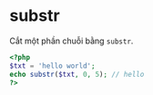 # substr

Cắt một phần chuỗi bằng `substr`.

```php
<?php
$txt = 'hello world';
echo substr($txt, 0, 5); // hello
?>
```
